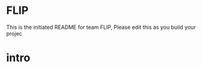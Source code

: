 # FLIP
This is the initiated README for team FLIP, Please edit this as you build your projec
# intro
